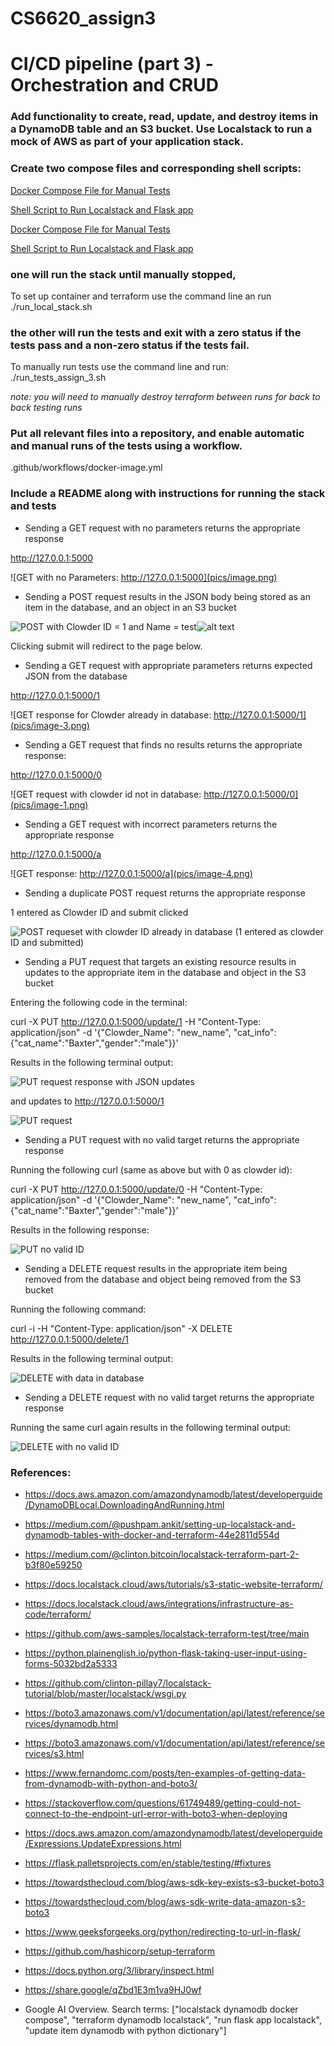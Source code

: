 # CS6620_assign3
# CI/CD pipeline (part 3) - Orchestration and CRUD

### Add functionality to create, read, update, and destroy items in a DynamoDB table and an S3 bucket. Use Localstack to run a mock of AWS as part of your application stack. 

### Create two compose files and corresponding shell scripts:

[Docker Compose File for Manual Tests](docker-compose.yml)

[Shell Script to Run Localstack and Flask app](run_local_stack.sh)

[Docker Compose File for Manual Tests](docker-compose-tests.yml)

[Shell Script to Run Localstack and Flask app](run_tests_assign_3.sh)

### one will run the stack until manually stopped, 

To set up container and terraform use the command line an run ./run_local_stack.sh

### the other will run the tests and exit with a zero status if the tests pass and a non-zero status if the tests fail. 

To manually run tests use the command line and run: ./run_tests_assign_3.sh

*note: you will need to manually destroy terraform between runs for back to back testing runs*

### Put all relevant files into a repository, and enable automatic and manual runs of the tests using a workflow. 

.github/workflows/docker-image.yml

### Include a README along with instructions for running the stack and tests

- Sending a GET request with no parameters returns the appropriate response

http://127.0.0.1:5000

![GET with no Parameters: http://127.0.0.1:5000](pics/image.png)

- Sending a POST request results in the JSON body being stored as an item in the database, and an object in an S3 bucket

![POST with Clowder ID = 1 and Name = test](pics/image-5.png)![alt text](image.png)

Clicking submit will redirect to the page below.

- Sending a GET request with appropriate parameters returns expected JSON from the database

http://127.0.0.1:5000/1

![GET response for Clowder already in database: http://127.0.0.1:5000/1](pics/image-3.png)

- Sending a GET request that finds no results returns the appropriate response:

http://127.0.0.1:5000/0

![GET request with clowder id not in database: http://127.0.0.1:5000/0](pics/image-1.png)

- Sending a GET request with incorrect parameters returns the appropriate response

http://127.0.0.1:5000/a

![GET response: http://127.0.0.1:5000/a](pics/image-4.png)

- Sending a duplicate POST request returns the appropriate response

1 entered as Clowder ID and submit clicked

![POST requeset with clowder ID already in database (1 entered as clowder ID and submitted)](pics/image-2.png)

- Sending a PUT request that targets an existing resource results in updates to the appropriate item in the database and object in the S3 bucket

Entering the following code in the terminal: 

curl -X PUT http://127.0.0.1:5000/update/1  -H "Content-Type: application/json" -d '{"Clowder_Name": "new_name", "cat_info":{"cat_name":"Baxter","gender":"male"}}'

Results in the following terminal output:

![PUT request response with JSON updates](pics/image-6.png)

and updates to http://127.0.0.1:5000/1

![PUT request](pics/image-7.png)

- Sending a PUT request with no valid target returns the appropriate response

Running the following curl (same as above but with 0 as clowder id): 

curl -X PUT http://127.0.0.1:5000/update/0  -H "Content-Type: application/json" -d '{"Clowder_Name": "new_name",
 "cat_info":{"cat_name":"Baxter","gender":"male"}}'

Results in the following response:

![PUT no valid ID](pics/image-8.png)
- Sending a DELETE request results in the appropriate item being removed from the database and object being removed from the S3 bucket

Running the following command:

curl -i -H "Content-Type: application/json" -X DELETE http://127.0.0.1:5000/delete/1

Results in the following terminal output:

![DELETE with data in database](pics/image-9.png)

- Sending a DELETE request with no valid target returns the appropriate response

Running the same curl again results in the following terminal output:

![DELETE with no valid ID](pics/image-10.png)

### References:
- https://docs.aws.amazon.com/amazondynamodb/latest/developerguide/DynamoDBLocal.DownloadingAndRunning.html

- https://medium.com/@pushpam.ankit/setting-up-localstack-and-dynamodb-tables-with-docker-and-terraform-44e2811d554d

- https://medium.com/@clinton.bitcoin/localstack-terraform-part-2-b3f80e59250 

- https://docs.localstack.cloud/aws/tutorials/s3-static-website-terraform/

- https://docs.localstack.cloud/aws/integrations/infrastructure-as-code/terraform/

- https://github.com/aws-samples/localstack-terraform-test/tree/main

- https://python.plainenglish.io/python-flask-taking-user-input-using-forms-5032bd2a5333

- https://github.com/clinton-pillay7/localstack-tutorial/blob/master/localstack/wsgi.py

- https://boto3.amazonaws.com/v1/documentation/api/latest/reference/services/dynamodb.html

- https://boto3.amazonaws.com/v1/documentation/api/latest/reference/services/s3.html

- https://www.fernandomc.com/posts/ten-examples-of-getting-data-from-dynamodb-with-python-and-boto3/

- https://stackoverflow.com/questions/61749489/getting-could-not-connect-to-the-endpoint-url-error-with-boto3-when-deploying

- https://docs.aws.amazon.com/amazondynamodb/latest/developerguide/Expressions.UpdateExpressions.html

- https://flask.palletsprojects.com/en/stable/testing/#fixtures

- https://towardsthecloud.com/blog/aws-sdk-key-exists-s3-bucket-boto3

- https://towardsthecloud.com/blog/aws-sdk-write-data-amazon-s3-boto3

- https://www.geeksforgeeks.org/python/redirecting-to-url-in-flask/

- https://github.com/hashicorp/setup-terraform

- https://docs.python.org/3/library/inspect.html

- https://share.google/qZbd1E3m1va9HJ0wf

- Google AI Overview. Search terms: ["localstack dynamodb docker compose", "terraform dynamodb localstack", "run flask app localstack", "update item dynamodb with python dictionary"]
